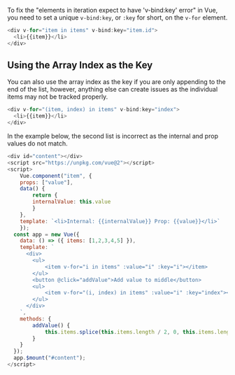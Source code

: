 To fix the "elements in iteration expect to have 'v-bind:key' error" in Vue, you need to set a unique `v-bind:key`, or `:key` for short, on the `v-for` element.

```javascript
<div v-for="item in items" v-bind:key="item.id">
  <li>{{item}}</li>
</div>
```

## Using the Array Index as the Key
You can also use the array index as the key if you are only appending to the end of the list, however, anything else can create issues as the individual items may not be tracked properly.

```javascript
<div v-for="(item, index) in items" v-bind:key="index">
  <li>{{item}}</li>
</div>
```

In the example below, the second list is incorrect as the internal and prop values do not match.

```javascript
<div id="content"></div>
<script src="https://unpkg.com/vue@2"></script>
<script>
    Vue.component("item", {
    props: ["value"],
    data() {
        return {
        internalValue: this.value
        }
    },
    template: `<li>Internal: {{internalValue}} Prop: {{value}}</li>`
    });
  const app = new Vue({
    data: () => ({ items: [1,2,3,4,5] }),
    template: `
      <div>
        <ul>
            <item v-for="i in items" :value="i" :key="i"></item>
        </ul>
        <button @click="addValue">Add value to middle</button>
        <ul>
            <item v-for="(i, index) in items" :value="i" :key="index"></item>
        </ul>
      </div>
    `,
    methods: {
        addValue() {
            this.items.splice(this.items.length / 2, 0, this.items.length + 1)
        }
    }
  });
  app.$mount("#content");
</script>
```

<div id="content"></div>
<script src="https://unpkg.com/vue@2"></script>
<script>
    Vue.component("item", {
    props: ["value"],
    data() {
        return {
        internalValue: this.value
        }
    },
    template: `<li>Internal: {{internalValue}} Prop: {{value}}</li>`
    });
  const app = new Vue({
    data: () => ({ items: [1,2,3,4,5] }),
    template: `
      <div>
        <ul>
            <item v-for="i in items" :value="i" :key="i"></item>
        </ul>
        <button @click="addValue">Add value to middle</button>
        <ul>
            <item v-for="(i, index) in items" :value="i" :key="index"></item>
        </ul>
      </div>
    `,
    methods: {
        addValue() {
            this.items.splice(this.items.length / 2, 0, this.items.length + 1)
        }
    }
  });
  app.$mount("#content");
</script>